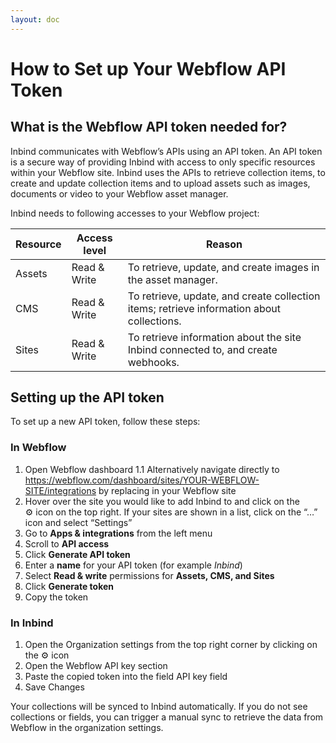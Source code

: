 ```yaml
---
layout: doc
---
```

# How to Set up Your Webflow API Token

## What is the Webflow API token needed for?

Inbind communicates with Webflow’s APIs using an API token. An API token is a secure way of providing Inbind with access to only specific resources within your Webflow site. Inbind uses the APIs to retrieve collection items, to create and update collection items and to upload assets such as images, documents or video to your Webflow asset manager.

Inbind needs to following accesses to your Webflow project:

| Resource | Access level | Reason |
| --- | --- | --- |
| Assets | Read & Write | To retrieve, update, and create images in the asset manager. |
| CMS | Read & Write | To retrieve, update, and create collection items; retrieve information about collections. |
| Sites | Read & Write | To retrieve information about the site Inbind connected to, and create webhooks. |

## Setting up the API token

To set up a new API token, follow these steps:

### In Webflow

1. Open Webflow dashboard
    1.1 Alternatively navigate directly to https://webflow.com/dashboard/sites/YOUR-WEBFLOW-SITE/integrations by replacing in your Webflow site
2. Hover over the site you would like to add Inbind to and click on the ⚙️ icon on the top right. If your sites are shown in a list, click on the “…” icon and select “Settings”
3. Go to **Apps & integrations** from the left menu
4. Scroll to **API access**
5. Click **Generate API token**
6. Enter a **name** for your API token (for example *Inbind*)
7. Select **Read & write** permissions for **Assets, CMS, and Sites**
8. Click **Generate token**
9. Copy the token

### In Inbind

1. Open the Organization settings from the top right corner by clicking on the ⚙️ icon
2. Open the Webflow API key section
3. Paste the copied token into the field API key field
4. Save Changes

Your collections will be synced to Inbind automatically. 
If you do not see collections or fields, you can trigger a manual sync to retrieve the data from Webflow in the organization settings.